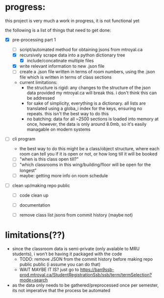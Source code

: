 # progress:
this project is very much a work in progress, it is not functional yet

the following is a list of things that need to get done:
- [x] pre-processing part 1 
    - [ ] script/automated method for obtaining jsons from mtroyal.ca
    - [x] recursively scrape data into a python dictionary tree
        - [x] include/concatinate multiple files
    - [x] write relevant information to new .json file
    - [ ] create a .json file written in terms of room numbers, using the .json file which is written in terms of class sections
    - current limitations:
        - the structure is rigid: any changes to the structure of the json data provided my mtroyal.ca will break this. i don't think this can be addressed
        - for sake of simplicity, everything is a dictionary. all lists are translated using a globa_i index for the keys, ensuring no repeats. this isn't the best way to do this
        - no batching: data for all ~2500 sections is loaded into memory at once, however, the data is only around 8.0mb, so it's easily managable on modern systems


- [ ] cli program
    - the best way to do this might be a class/object structure, where each room can tell you if it is open or not, or how long till it will be booked
    - [ ] "when is this class open till?"
    - [ ] "which classrooms in this wing/building/floor will be open for the longest"
    - [ ] maybe: getting more info on room schedule
- [ ] clean up/making repo public
    - [ ] code clean up
    - [ ] documentation
    - [ ] remove class list jsons from commit history (maybe not)


# limitations(??)
- since the classroom data is semi-private (only avalable to MRU students), i won't be having it packaged with the code
    - TODO: remove JSON from the commit history before making repo public public (i assume you can do that)
    - WAIT MAYBE IT IS? just go to <https://ban9ssb-prod.mtroyal.ca/StudentRegistrationSsb/ssb/term/termSelection?mode=search>
- as the data only needs to be gathered/preprocessed once per semester, its not imperative that the process be automated
